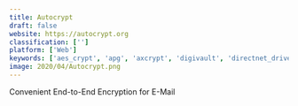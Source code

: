 ```yaml
---
title: Autocrypt
draft: false 
website: https://autocrypt.org
classification: ['']
platform: ['Web']
keywords: ['aes_crypt', 'apg', 'axcrypt', 'digivault', 'directnet_drive', 'encrypto', 'enigmail', 'gnupgk', 'gpg_suite', 'gpg4win', 'gpgtools', 'gnupg', 'kgpg', 'kleopatra', 'my_lockbox', 'openkeychain', 'pgp_tool', 'stellite', 'unicode_crypter', 'wingpg', 'p=p_pretty_easy_privacy']
image: 2020/04/Autocrypt.png
---
```

Convenient End-to-End Encryption for E-Mail